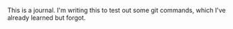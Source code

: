 This is a journal. I'm writing this to test out some git commands, which I've already learned but forgot. 
